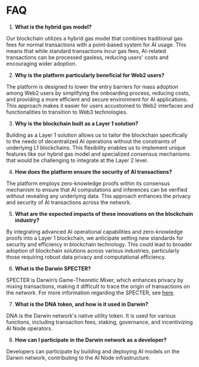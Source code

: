 # FAQ

1. **What is the hybrid gas model?**&#x20;

Our blockchain utilizes a hybrid gas model that combines traditional gas fees for normal transactions with a point-based system for AI usage. This means that while standard transactions incur gas fees, AI-related transactions can be processed gasless, reducing users' costs and encouraging wider adoption.

2. **Why is the platform particularly beneficial for Web2 users?**&#x20;

The platform is designed to lower the entry barriers for mass adoption among Web2 users by simplifying the onboarding process, reducing costs, and providing a more efficient and secure environment for AI applications. This approach makes it easier for users accustomed to Web2 interfaces and functionalities to transition to Web3 technologies.

3. **Why is the blockchain built as a Layer 1 solution?**&#x20;

Building as a Layer 1 solution allows us to tailor the blockchain specifically to the needs of decentralized AI operations without the constraints of underlying L1 blockchains. This flexibility enables us to implement unique features like our hybrid gas model and specialized consensus mechanisms that would be challenging to integrate at the Layer 2 level.

4. **How does the platform ensure the security of AI transactions?**&#x20;

The platform employs zero-knowledge proofs within its consensus mechanism to ensure that AI computations and inferences can be verified without revealing any underlying data. This approach enhances the privacy and security of AI transactions across the network.

5. **What are the expected impacts of these innovations on the blockchain industry?**&#x20;

By integrating advanced AI operational capabilities and zero-knowledge proofs into a Layer 1 blockchain, we anticipate setting new standards for security and efficiency in blockchain technology. This could lead to broader adoption of blockchain solutions across various industries, particularly those requiring robust data privacy and computational efficiency.

6. **What is the Darwin SPECTER?**

SPECTER is Darwin’s Game-Theoretic Mixer, which enhances privacy by mixing transactions, making it difficult to trace the origin of transactions on the network. For more information regarding the SPECTER, see [here](../getting-started/darwin-technologies/darwin-ai-compute-network/darwin-specter.md).

7. **What is the DNA token, and how is it used in Darwin?**

DNA is the Darwin network's native utility token. It is used for various functions, including transaction fees, staking, governance, and incentivizing AI Node operators.

8. **How can I participate in the Darwin network as a developer?**

Developers can participate by building and deploying AI models on the Darwin network, contributing to the AI Node infrastructure.

